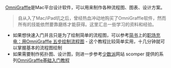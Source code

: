[OmniGraffle](https://www.omnigroup.com/omnigraffle)是Mac平台设计软件，可以用来制作各种流程图、图表、设计方案。

> 自从入了Mac/iPad坑之后，曾经热血冲动地购买了OmniGraffle软件，然而所有的技能依然要靠磨练才能获得。这里汇总一些学习的资料和经验。

* 如果想快速入门并且只是为了绘制简单的流程图，可以参考[简书](https://www.jianshu.com/p/cca7ce55aee1)上的[职场充电：用OmniGraffle 五步绘制流程图](https://www.jianshu.com/p/cca7ce55aee1) - 这个教程比较简单实用，十几分钟就可以掌握基本的流程图绘制
* 如果需要制作拓扑图、设计图，则进一步参考[少数派](https://sspai.com)网站 scomper 提供的系列[OmniGraffle基础入门教程](https://sspai.com/post/41950)